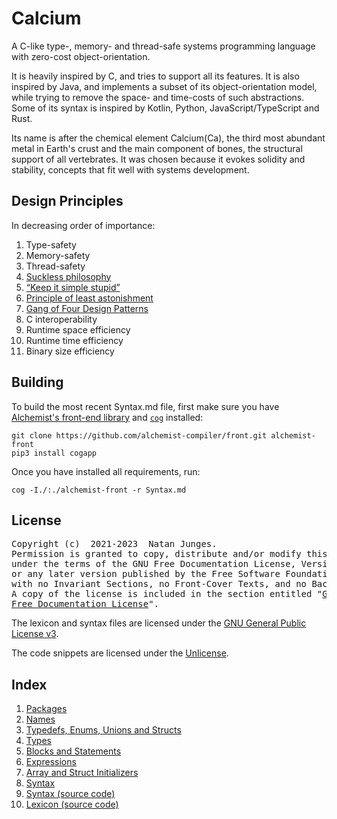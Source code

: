 # Calcium

A C-like type-, memory- and thread-safe systems programming language with zero-cost object-orientation.

It is heavily inspired by C, and tries to support all its features. It is also inspired by Java, and implements a subset of its object-orientation model, while trying to remove the space- and time-costs of such abstractions. Some of its syntax is inspired by Kotlin, Python, JavaScript/TypeScript and Rust.

Its name is after the chemical element Calcium(Ca), the third most abundant metal in Earth's crust and the main component of bones, the structural support of all vertebrates. It was chosen because it evokes solidity and stability, concepts that fit well with systems development.

## Design Principles

In decreasing order of importance:

1. Type-safety
2. Memory-safety
3. Thread-safety
4. [Suckless philosophy](https://suckless.org/philosophy)
5. [<q>Keep it simple stupid</q>](https://en.wikipedia.org/wiki/KISS_principle)
6. [Principle of least astonishment](https://en.wikipedia.org/wiki/Principle_of_least_astonishment)
7. [Gang of Four Design Patterns](https://en.wikipedia.org/wiki/Design_Patterns)
8. C interoperability
9. Runtime space efficiency
10. Runtime time efficiency
11. Binary size efficiency

## Building

To build the most recent Syntax.md file, first make sure you have [Alchemist's front-end library](https://github.com/alchemist-compiler/front) and [`cog`](https://pypi.org/project/cogapp) installed:

```shell
git clone https://github.com/alchemist-compiler/front.git alchemist-front
pip3 install cogapp
```

Once you have installed all requirements, run:

```shell
cog -I./:./alchemist-front -r Syntax.md
```

## License

<pre>
Copyright (c)  2021-2023  Natan Junges.
Permission is granted to copy, distribute and/or modify this document
under the terms of the GNU Free Documentation License, Version 1.3
or any later version published by the Free Software Foundation;
with no Invariant Sections, no Front-Cover Texts, and no Back-Cover Texts.
A copy of the license is included in the section entitled "<a href="LICENSE.FDL">GNU
Free Documentation License</a>".
</pre>

The lexicon and syntax files are licensed under the [GNU General Public License v3](LICENSE.GPL).

The code snippets are licensed under the [Unlicense](UNLICENSE).

## Index

1. [Packages](Semantics/Packages.md)
2. [Names](Semantics/Names.md)
3. [Typedefs, Enums, Unions and Structs](Semantics/Typedefs_Enums_Unions_and_Structs.md)
4. [Types](Semantics/Types.md)
5. [Blocks and Statements](Semantics/Blocks_and_Statements.md)
6. [Expressions](Semantics/Expressions.md)
7. [Array and Struct Initializers](Semantics/Array_and_Struct_Initializers.md)
8. [Syntax](Syntax.md)
9. [Syntax (source code)](calcium/syntax.py)
10. [Lexicon (source code)](calcium/lexicon.py)
